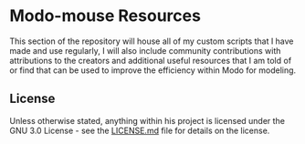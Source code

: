 # Modo-mouse Resources

This section of the repository will house all of my custom scripts that I have made and use regularly, I will also include community contributions with attributions to the creators and additional useful resources that I am told of or find that can be used to improve the efficiency within Modo for modeling.

## License

Unless otherwise stated, anything within his project is licensed under the GNU 3.0 License - see the [LICENSE.md](https://github.com/PatrickGriffiths/Modo/blob/master/LICENSE) file for details on the license.
